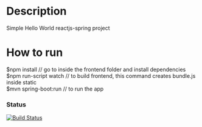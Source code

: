 # Description
Simple Hello World reactjs-spring project

# How to run
$npm install // go to inside the frontend folder and install dependencies </br>
$npm run-script watch // to build frontend, this command creates bundle.js inside static </br>
$mvn spring-boot:run // to run the app </br>

### Status
[![Build Status](https://travis-ci.org/mashhur/reactwithspring.svg?branch=master)](https://travis-ci.org/mashhur/reactwithspring)
